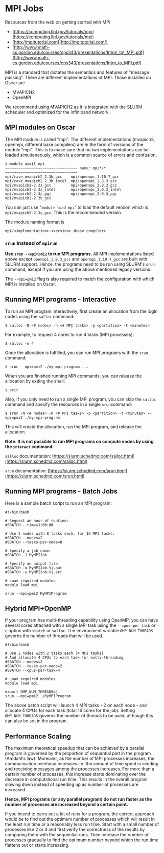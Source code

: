 # MPI Jobs

Resources from the web on getting started with MPI:

* [https://computing.llnl.gov/tutorials/mpi](https://computing.llnl.gov/tutorials/mpi)
* [http://mpitutorial.com](http://mpitutorial.com/)
* [http://www.math-cs.gordon.edu/courses/cps343/presentations/Intro\_to\_MPI.pdf](http://www.math-cs.gordon.edu/courses/cps343/presentations/Intro_to_MPI.pdf)

MPI is a standard that dictates the semantics and features of "message passing". There are different implementations of MPI. Those installed on Oscar are

* MVAPICH2
* OpenMPI

We recommend using MVAPICH2 as it is integrated with the SLURM scheduler and optimized for the Infiniband network.

## MPI modules on Oscar

The MPI module is called "mpi". The different implementations \(mvapich2, openmpi, different base compilers\) are in the form of versions of the module "mpi". This is to make sure that no two implementations can be loaded simultaneously, which is a common source of errors and confusion.

```text
$ module avail mpi
~~~~~~~~~~~~~~~~~~~~~~~~~~~~~~~~~ name: mpi*/* ~~~~~~~~~~~~~~~~~~~~~~~~~~~~~~~~~
mpi/cave_mvapich2_2.3b_gcc    mpi/openmpi_1.10.7_gcc
mpi/cave_mvapich2_2.3b_intel  mpi/openmpi_1.8.3_gcc
mpi/mvapich2-2.3a_gcc         mpi/openmpi_2.0.3_gcc
mpi/mvapich2-2.3a_intel       mpi/openmpi_2.0.3_intel
mpi/mvapich2-2.3a_pgi         mpi/openmpi_2.0.3_pgi
mpi/mvapich2-2.3b_gcc

```

You can just use "`module load mpi`" to load the default version which is `mpi/mvapich2-2.3a_gcc`. This is the recommended version.

The module naming format is

```text
mpi/<implementation>-<version>_<base compiler>
```

### `srun` instead of `mpirun`

**Use `srun --mpi=pmi2` to run MPI programs.** All MPI implementations listed above except `openmpi_1.8.3_gcc` and `openmpi_1.10.7_gcc` are built with SLURM support. Hence, the programs need to be run using SLURM's `srun` command, except if you are using the above mentioned legacy versions.

The `--mpi=pmi2` flag is also required to match the configuration with which MPI is installed on Oscar.

## Running MPI programs - Interactive

To run an MPI program interactively, first create an allocation from the login nodes using the `salloc` command:

```text
$ salloc -N <# nodes> -n <# MPI tasks> -p <partition> -t <minutes>
```

For example, to request 4 cores to run 4 tasks \(MPI processes\):

```text
$ salloc -n 4 
```

Once the allocation is fulfilled, you can run MPI programs with the `srun` command:

```text
$ srun --mpi=pmi2 ./my-mpi-program ...
```

When you are finished running MPI commands, you can release the allocation by exiting the shell:

```text
$ exit
```

Also, if you only need to run a single MPI program, you can skip the `salloc` command and specify the resources in a single `srun`command:

```text
$ srun -N <# nodes> -n <# MPI tasks> -p <partition> -t <minutes> --mpi=pmi2 ./my-mpi-program
```

This will create the allocation, run the MPI program, and release the allocation.

**Note: It is not possible to run MPI programs on compute nodes by using the `interact` command.**

`salloc` documentation: [https://slurm.schedmd.com/salloc.html](https://slurm.schedmd.com/salloc.html)

`srun` documentation: [https://slurm.schedmd.com/srun.html](https://slurm.schedmd.com/srun.html)

## Running MPI programs - Batch Jobs

Here is a sample batch script to run an MPI program:

```text
#!/bin/bash

# Request an hour of runtime:
#SBATCH --time=1:00:00

# Use 2 nodes with 8 tasks each, for 16 MPI tasks:
#SBATCH --nodes=2
#SBATCH --tasks-per-node=8

# Specify a job name:
#SBATCH -J MyMPIJob

# Specify an output file
#SBATCH -o MyMPIJob-%j.out
#SBATCH -e MyMPIJob-%j.err

# Load required modules
module load mpi

srun --mpi=pmi2 MyMPIProgram
```

## Hybrid MPI+OpenMP

If your program has multi-threading capability using OpenMP, you can have several cores attached with a single MPI task using the `--cpus-per-task` or `-c` option with `sbatch` or `salloc`. The environment variable `OMP_NUM_THREADS` governs the number of threads that will be used.

```text
#!/bin/bash

# Use 2 nodes with 2 tasks each (4 MPI tasks)
# And allocate 4 CPUs to each task for multi-threading
#SBATCH --nodes=2
#SBATCH --tasks-per-node=2
#SBATCH --cpus-per-task=4

# Load required modules
module load mpi

export OMP_NUM_THREADS=4
srun --mpi=pmi2 ./MyMPIProgram
```

The above batch script will launch 4 MPI tasks - 2 on each node - and allocate 4 CPUs for each task \(total 16 cores for the job\). Setting `OMP_NUM_THREADS` governs the number of threads to be used, although this can also be set in the program.

## Performance Scaling

The maximum theoretical speedup that can be achieved by a parallel program is governed by the proportion of sequential part in the program \(Amdahl's law\). Moreover, as the number of MPI processes increases, the communication overhead increases i.e. the amount of time spent in sending and receiving messages among the processes increases. For more than a certain number of processes, this increase starts dominating over the decrease in computational run time. This results in the overall program slowing down instead of speeding up as number of processes are increased.

**Hence, MPI programs \(or any parallel program\) do not run faster as the number of processes are increased beyond a certain point.**

If you intend to carry out a lot of runs for a program, the correct approach would be to find out the optimum number of processes which will result in the least run time or a reasonably less run time. Start with a small number of processes like 2 or 4 and first verify the correctness of the results by comparing them with the sequential runs. Then increase the number of processes gradually to find the optimum number beyond which the run time flattens out or starts increasing.

